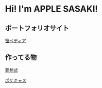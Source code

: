 # Hi! I'm APPLE SASAKI!

## ポートフォリオサイト
[笹ベディア](https://scrapbox.io/sasa-pedia/ "笹ベディア")


## 作ってる物
[葬想式](https://sososhiki.jp/ "葬想式")

[ポケキャス](https://pockecas.com/ "ポケキャス")